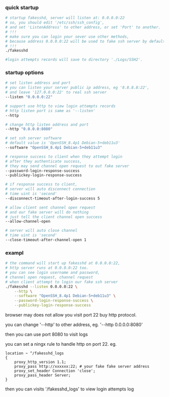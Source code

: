 ### quick startup
```bash
# startup fakesshd, server will listen at: 0.0.0.0:22
# so, you should edit '/etc/ssh/ssh_config',
# and set 'ListenAddress' to other address, or set 'Port' to another.
# !!!
# make sure you can login your sever use other methods,
# because address 0.0.0.0:22 will be used to fake ssh server by default
# !!!
./fakesshd

#login attempts records will save to directory './Logs/SSH2'.
```

### startup options
```bash
# set listen address and port
# you can listen your server public ip address, eg '8.8.8.8:22',
# and leave '127.0.0.0:22' to real ssh server
--listen "0.0.0.0:22"

# support use http to view login attempts records
# http listen port is same as '--listen'
--http

# change http listen address and port
--http "0.0.0.0:8080"

# set ssh server software
# default value is 'OpenSSH_8.4p1 Debian-5+deb11u3'
--software "OpenSSH_8.4p1 Debian-5+deb11u3"

# response success to client when they attempt login
# after they authenticate success,
# they may send channel open request to out fake server
--password-login-response-success
--publickey-login-response-success

# if response success to client,
# server will auto disconnect connection
# time uint is 'second'
--disconnect-timeout-after-login-success 5

# allow client sent channel open request
# and our fake server will do nothing
# just tell the client channel open success
--allow-channel-open

# server will auto close channel
# time uint is 'second'
--close-timeout-after-channel-open 1

```
### exampl
```bash
# the command will start up fakesshd at 0.0.0.0:22,
# http server runs at 0.0.0.0:22 too.
# you can see login username and password,
# channel open request, channel request
# when client attempt to login our fake ssh server
./fakesshd --listen 0.0.0.0:22 \
    --http \
    --software "OpenSSH_8.4p1 Debian-5+deb11u3" \
    --password-login-response-success \
    --publickey-login-response-success
```

browser may does not allow you visit port 22 buy http protocol.

you can change '--http' to other address, eg. '--http 0.0.0.0:8080'

then you can use port 8080 to visit logs

you can set a ningx rule to handle http on port 22. eg.
```nginx
location ~ ^/fakesshd_logs
{
    proxy_http_version 1.1;
    proxy_pass http://xxxxxx:22; # your fake fake server address
    proxy_set_header Connection 'close';
    proxy_pass_header Server;
}
```

then you can visits '/fakesshd_logs' to view login attempts log
